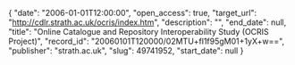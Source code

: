 {
  "date": "2006-01-01T12:00:00", 
  "open_access": true, 
  "target_url": "http://cdlr.strath.ac.uk/ocris/index.htm", 
  "description": "", 
  "end_date": null, 
  "title": "Online Catalogue and Repository Interoperability Study (OCRIS Project)", 
  "record_id": "20060101T120000/02MTU+fl1f95gM01+1yX+w==", 
  "publisher": "strath.ac.uk", 
  "slug": 49741952, 
  "start_date": null
}

